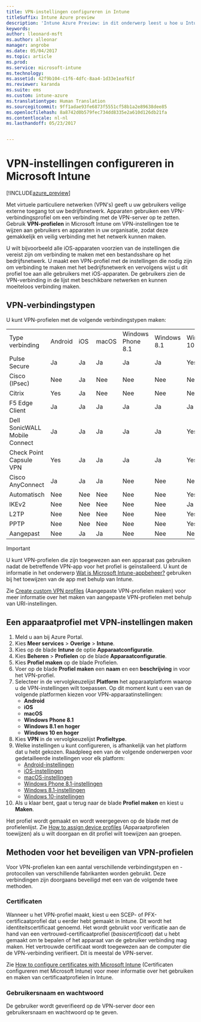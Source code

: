 ```yaml
---
title: VPN-instellingen configureren in Intune
titleSuffix: Intune Azure preview
description: 'Intune Azure Preview: in dit onderwerp leest u hoe u Intune kunt gebruiken voor het configureren van VPN-verbindingen op de apparaten die u beheert.'
keywords: 
author: lleonard-msft
ms.author: alleonar
manager: angrobe
ms.date: 05/04/2017
ms.topic: article
ms.prod: 
ms.service: microsoft-intune
ms.technology: 
ms.assetid: 42f9b104-c1f6-4dfc-8aa4-1d33e1eaf61f
ms.reviewer: karanda
ms.suite: ems
ms.custom: intune-azure
ms.translationtype: Human Translation
ms.sourcegitcommit: 9ff1adae93fe6873f5551cf58b1a2e89638dee85
ms.openlocfilehash: 8a8742d0b579fec734dd8335e2a610d126db21fa
ms.contentlocale: nl-nl
ms.lasthandoff: 05/23/2017


---
```


# <a name="how-to-configure-vpn-settings-in-microsoft-intune"></a>VPN-instellingen configureren in Microsoft Intune

[!INCLUDE[azure_preview](./includes/azure_preview.md)]

Met virtuele particuliere netwerken (VPN's) geeft u uw gebruikers veilige externe toegang tot uw bedrijfsnetwerk. Apparaten gebruiken een VPN-verbindingsprofiel om een verbinding met de VPN-server op te zetten. Gebruik **VPN-profielen** in Microsoft Intune om VPN-instellingen toe te wijzen aan gebruikers en apparaten in uw organisatie, zodat deze gemakkelijk en veilig verbinding met het netwerk kunnen maken.

U wilt bijvoorbeeld alle iOS-apparaten voorzien van de instellingen die vereist zijn om verbinding te maken met een bestandsshare op het bedrijfsnetwerk. U maakt een VPN-profiel met de instellingen die nodig zijn om verbinding te maken met het bedrijfsnetwerk en vervolgens wijst u dit profiel toe aan alle gebruikers met iOS-apparaten. De gebruikers zien de VPN-verbinding in de lijst met beschikbare netwerken en kunnen moeiteloos verbinding maken.

## <a name="vpn-connection-types"></a>VPN-verbindingstypen

U kunt VPN-profielen met de volgende verbindingstypen maken:

||||||||
|-|-|-|-|-|-|-|
|Type verbinding|Android|iOS|macOS|Windows Phone 8.1|Windows 8.1|Windows 10|
|Pulse Secure|Ja|Ja|Ja|Ja|Ja|Yes|
|Cisco (IPsec)|Nee|Ja|Nee|Nee|Nee|Nee|
|Citrix|Yes|Ja|Nee|Nee|Nee|Nee|
|F5 Edge Client|Ja|Ja|Ja|Ja|Ja|Ja|
|Dell SonicWALL Mobile Connect|Ja|Ja|Ja|Ja|Ja|Yes|
|Check Point Capsule VPN|Yes|Ja|Ja|Ja|Ja|Yes|
|Cisco AnyConnect|Ja|Ja|Ja|Nee|Nee|Nee|
|Automatisch|Nee|Nee|Nee|Nee|Nee|Yes|
|IKEv2|Nee|Nee|Nee|Nee|Nee|Ja|
|L2TP|Nee|Nee|Nee|Nee|Nee|Yes|
|PPTP|Nee|Nee|Nee|Nee|Nee|Yes|
|Aangepast|Nee|Ja|Ja|Nee|Nee|Nee|


> [!IMPORTANT]
> U kunt VPN-profielen die zijn toegewezen aan een apparaat pas gebruiken nadat de betreffende VPN-app voor het profiel is geïnstalleerd. U kunt de informatie in het onderwerp [Wat is Microsoft Intune-appbeheer?](app-management.md) gebruiken bij het toewijzen van de app met behulp van Intune.  

Zie [Create custom VPN profiles](custom-vpn-profiles-create.md) (Aangepaste VPN-profielen maken) voor meer informatie over het maken van aangepaste VPN-profielen met behulp van URI-instellingen.     

## <a name="create-a-device-profile-containing-vpn-settings"></a>Een apparaatprofiel met VPN-instellingen maken

1. Meld u aan bij Azure Portal.
2. Kies **Meer services** > **Overige** > **Intune**.
3. Kies op de blade **Intune** de optie **Apparaatconfiguratie**.
2. Kies **Beheren** > **Profielen** op de blade **Apparaatconfiguratie**.
3. Kies **Profiel maken** op de blade Profielen.
4. Voer op de blade **Profiel maken** een **naam** en een **beschrijving** in voor het VPN-profiel.
5. Selecteer in de vervolgkeuzelijst **Platform** het apparaatplatform waarop u de VPN-instellingen wilt toepassen. Op dit moment kunt u een van de volgende platformen kiezen voor VPN-apparaatinstellingen:
    - **Android**
    - **iOS**
    - **macOS**
    - **Windows Phone 8.1**
    - **Windows 8.1 en hoger**
    - **Windows 10 en hoger**
6. Kies **VPN** in de vervolgkeuzelijst **Profieltype**.
7. Welke instellingen u kunt configureren, is afhankelijk van het platform dat u hebt gekozen. Raadpleeg een van de volgende onderwerpen voor gedetailleerde instellingen voor elk platform:
    - [Android-instellingen](vpn-settings-android.md)
    - [iOS-instellingen](vpn-settings-ios.md)
    - [macOS-instellingen](vpn-settings-macos.md)
    - [Windows Phone 8.1-instellingen](vpn-settings-windows-phone-8-1.md)
    - [Windows 8.1-instellingen](vpn-settings-windows-8-1.md)
    - [Windows 10-instellingen](vpn-settings-windows-10.md)
8. Als u klaar bent, gaat u terug naar de blade **Profiel maken** en kiest u **Maken**.

Het profiel wordt gemaakt en wordt weergegeven op de blade met de profielenlijst.
Zie [How to assign device profiles](device-profile-assign.md) (Apparaatprofielen toewijzen) als u wilt doorgaan en dit profiel wilt toewijzen aan groepen.


## <a name="methods-of-securing-vpn-profiles"></a>Methoden voor het beveiligen van VPN-profielen

Voor VPN-profielen kan een aantal verschillende verbindingstypen en -protocollen van verschillende fabrikanten worden gebruikt. Deze verbindingen zijn doorgaans beveiligd met een van de volgende twee methoden.

### <a name="certificates"></a>Certificaten

Wanneer u het VPN-profiel maakt, kiest u een SCEP- of PFX-certificaatprofiel dat u eerder hebt gemaakt in Intune. Dit wordt het identiteitscertificaat genoemd. Het wordt gebruikt voor verificatie aan de hand van een vertrouwd-certificaatprofiel (*basiscertificaat*) dat u hebt gemaakt om te bepalen of het apparaat van de gebruiker verbinding mag maken. Het vertrouwde certificaat wordt toegewezen aan de computer die de VPN-verbinding verifieert. Dit is meestal de VPN-server.

Zie [How to configure certificates with Microsoft Intune](certificates-configure.md) (Certificaten configureren met Microsoft Intune) voor meer informatie over het gebruiken en maken van certificaatprofielen in Intune.

### <a name="user-name-and-password"></a>Gebruikersnaam en wachtwoord

De gebruiker wordt geverifieerd op de VPN-server door een gebruikersnaam en wachtwoord op te geven.

